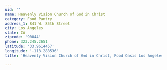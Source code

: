 ```yaml
---
uid: ''
name: Heavenly Vision Church of God in Christ
category: Food Pantry
address_1: 841 W. 85th Street
city: Los Angeles
state: CA
zipcode: '90044'
phone: 323.245.2651
latitude: '33.9614457'
longitude: '-118.288536'
title: 'Heavenly Vision Church of God in Christ, Food Oasis Los Angeles'

---
```

